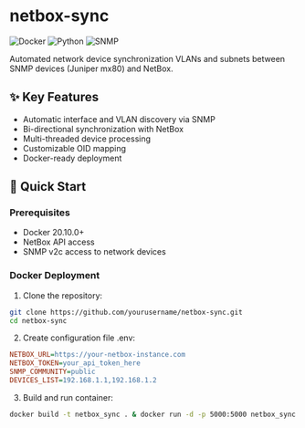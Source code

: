 # netbox-sync

![Docker](https://img.shields.io/badge/Docker-2CA5E0?style=for-the-badge&logo=docker&logoColor=white)
![Python](https://img.shields.io/badge/Python-3776AB?style=for-the-badge&logo=python&logoColor=white)
![SNMP](https://img.shields.io/badge/SNMP-FF6600?style=for-the-badge&logo=cisco&logoColor=white)

Automated network device synchronization VLANs and subnets between SNMP devices (Juniper mx80) and NetBox.

## ✨ Key Features

- Automatic interface and VLAN discovery via SNMP
- Bi-directional synchronization with NetBox
- Multi-threaded device processing
- Customizable OID mapping
- Docker-ready deployment

## 🚀 Quick Start

### Prerequisites
- Docker 20.10.0+
- NetBox API access
- SNMP v2c access to network devices

### Docker Deployment

1. Clone the repository:
```bash
git clone https://github.com/yourusername/netbox-sync.git
cd netbox-sync
```
2. Create configuration file .env:
```ini
NETBOX_URL=https://your-netbox-instance.com
NETBOX_TOKEN=your_api_token_here
SNMP_COMMUNITY=public
DEVICES_LIST=192.168.1.1,192.168.1.2
```
3. Build and run container:
```bash
docker build -t netbox_sync . & docker run -d -p 5000:5000 netbox_sync
```
